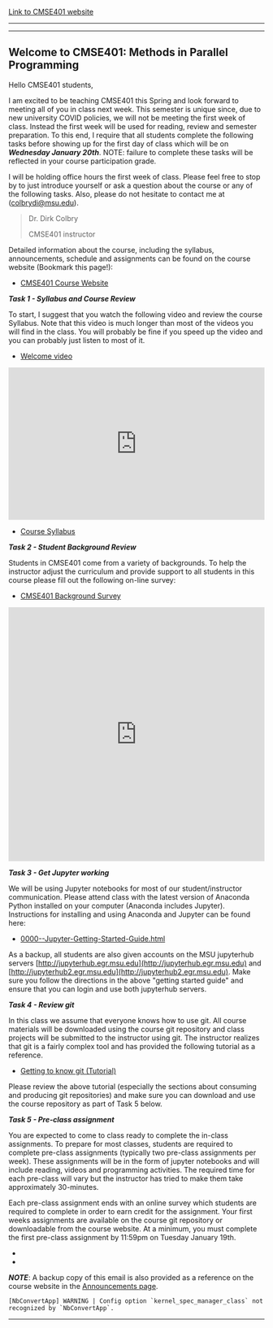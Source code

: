 [Link to CMSE401 website](http://cmse.msu.edu/cmse401/)

----

---
## Welcome to CMSE401: Methods in Parallel Programming


Hello CMSE401 students,

I am excited to be teaching CMSE401 this Spring and look forward to meeting all of you in class next week. This semester is unique since, due to new university COVID policies, we will not be meeting the first week of class. Instead the first week will be used for reading, review and semester preparation.  To this end, I require that all students complete the following tasks before showing up for the first day of class which will be on **_Wednesday January 20th_**.  NOTE: failure to complete these tasks will be reflected in your course participation grade. 

I will be holding office hours the first week of class. Please feel free to stop by to just introduce yourself or ask a question about the course or any of the following tasks.  Also, please do not hesitate to contact me at (colbrydi@msu.edu). 

>  Dr. Dirk Colbry 
>
>  CMSE401 instructor

Detailed information about the course, including the syllabus, announcements, schedule and assignments can be found on the course website (Bookmark this page!):

- [CMSE401 Course Website](http://cmse.msu.edu/cmse401)

**_Task 1 - Syllabus and Course Review_**

To start, I suggest that you watch the following video and review the course Syllabus. Note that this video is much longer than most of the videos you will find in the class.  You will probably be fine if you speed up the video and you can probably just listen to most of it. 

- [Welcome video](https://youtu.be/fi8xWrs3QEA)





<iframe
    width="100%"
    height="300"
    src="https://www.youtube.com/embed/fi8xWrs3QEA?cc_load_policy=True"
    frameborder="0"
    allowfullscreen
></iframe>




- [Course Syllabus](https://msu-cmse-courses.github.io/cmse401-S21-student/Syllabus)


**_Task 2 - Student Background Review_**

Students in CMSE401 come from a variety of backgrounds.  To help the instructor adjust the curriculum and provide support to all students in this course please fill out the following on-line survey:

- [CMSE401 Background Survey](https://forms.office.com/Pages/ResponsePage.aspx?id=MHEXIi9k2UGSEXQjetVofVsFhDFfo_lLkU7qIzY8I4ZUMlJQN1BJSzJIQlFRVE5INlNKUjVQTDBFQy4u)





<iframe 
	src="https://forms.office.com/Pages/ResponsePage.aspx?id=MHEXIi9k2UGSEXQjetVofVsFhDFfo_lLkU7qIzY8I4ZUMlJQN1BJSzJIQlFRVE5INlNKUjVQTDBFQy4u&embed=true" 
	width="100%" 
	height="500px" 
	frameborder="0" 
	marginheight="0" 
	marginwidth="0">
	Loading...
</iframe>




**_Task 3 - Get Jupyter working_**

We will be using Jupyter notebooks for most of our student/instructor communication. Please attend class with the latest version of Anaconda Python installed on your computer (Anaconda includes Jupyter). Instructions for installing and using Anaconda and Jupyter can be found here:

- [0000--Jupyter-Getting-Started-Guide.html](https://msu-cmse-courses.github.io/mth314-F20-student/assignments/0000--Jupyter-Getting-Started-Guide.html)

As a backup, all students are also given accounts on the MSU jupyterhub servers [http://jupyterhub.egr.msu.edu](http://jupyterhub.egr.msu.edu) and [http://jupyterhub2.egr.msu.edu](http://jupyterhub2.egr.msu.edu).  Make sure you follow the directions in the above "getting started guide" and ensure that you can login and use both jupyterhub servers. 


**_Task 4 - Review git_**

In this class we assume that everyone knows how to use git. All course materials will be downloaded using the course git repository and class projects will be submitted to the instructor using git.  The instructor realizes that git is a fairly complex tool and has provided the following tutorial as a reference. 

- [Getting to know git (Tutorial)](https://msu-cmse-courses.github.io/cmse802-f20-student/0000--Jupyter-Getting-Started-Guide.html)

Please review the above tutorial (especially the sections about consuming and producing git repositories) and make sure you can download and use the course repository as part of Task 5 below. 


**_Task 5 - Pre-class assignment_**

You are expected to come to class ready to complete the in-class assignments.  To prepare for most classes, students are required to complete pre-class assignments (typically two pre-class assignments per week).  These assignments will be in the form of jupyter notebooks and will include reading, videos and programming activities.  The required time for each pre-class will vary but the instructor has tried to make them take approximately 30-minutes.  

Each pre-class assignment ends with an online survey which students are required to complete in order to earn credit for the assignment.  Your first weeks assignments are available on the course git repository or downloadable from the course website.  At a minimum, you must complete the first pre-class assignment by 11:59pm on Tuesday January 19th. 

- []()
- []()

**_NOTE_**: A backup copy of this email is also provided as a reference on the course website in the [Announcements page](https://msu-cmse-courses.github.io/cmse401-S21-student/Announcements).

    [NbConvertApp] WARNING | Config option `kernel_spec_manager_class` not recognized by `NbConvertApp`.


-----
